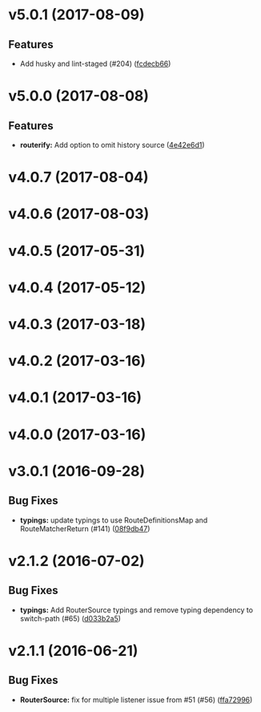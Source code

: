 # v5.0.1 (2017-08-09)


## Features

- Add husky and lint-staged (#204)
  ([fcdecb66](https://github.com/git+https://github.com/cyclejs-community/cyclic-router.git/commits/fcdecb66f7d3aec0e82594e9e515d26029461b89))


# v5.0.0 (2017-08-08)


## Features

- **routerify:** Add option to omit history source
  ([4e42e6d1](https://github.com/git+https://github.com/cyclejs-community/cyclic-router.git/commits/4e42e6d1ac86c133ad88de3ee886212ac7a52e83))


# v4.0.7 (2017-08-04)


# v4.0.6 (2017-08-03)


# v4.0.5 (2017-05-31)


# v4.0.4 (2017-05-12)


# v4.0.3 (2017-03-18)


# v4.0.2 (2017-03-16)


# v4.0.1 (2017-03-16)


# v4.0.0 (2017-03-16)


# v3.0.1 (2016-09-28)


## Bug Fixes

- **typings:** update typings to use RouteDefinitionsMap and RouteMatcherReturn (#141)
  ([08f9db47](https://github.com/git+https://github.com/TylorS/cyclic-router.git/commits/08f9db47c2c69afd90e4e366e428ad892e8fe258))


# v2.1.2 (2016-07-02)


## Bug Fixes

- **typings:** Add RouterSource typings and remove typing dependency to switch-path (#65)
  ([d033b2a5](https://github.com/git+https://github.com/TylorS/cyclic-router.git/commits/d033b2a59c8e6f64cdef164f35c49dbd0e8dbc9a))


# v2.1.1 (2016-06-21)


## Bug Fixes

- **RouterSource:** fix for multiple listener issue from #51 (#56)
  ([ffa72996](https://github.com/git+https://github.com/TylorS/cyclic-router.git/commits/ffa729963b56e8cea00501529455cfae8c3f9635))


